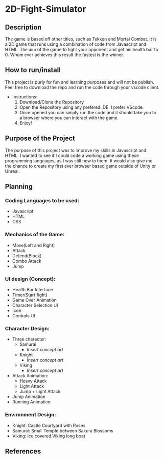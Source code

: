 # 2D-Fight-Simulator
## Description
The game is based off other titles, such as Tekken and Mortal Combat. It is a 2D game that runs using a combination of code from Javascript and HTML. The aim of the game to fight your opponent and get his health bar to 0. Whom ever achieves this result the fastest is the winner. 
## How to run/install
This project is purly for fun and learning purposes and will not be publish. Feel free to download the repo and run the code through your vscode client. 
- Instructions:
  1. Download/Clone the Repository
  2. Open the Repository using any prefered IDE. I prefer VScode.
  3. Once opened you can simply run the code and it should take you to a browser where you can interact with the game.
  4. Enjoy!
## Purpose of the Project
The purpose of this project was to improve my skills in Javascript and HTML. I wanted to see if I could code a working game using these programming languages, as I was still new to them. It would also give me the chance to create my first ever browser based game outside of Unity or Unreal. 
## Planning

### Coding Languages to be used:
 - Javascript
 - HTML
 - CSS
 
### Mechanics of the Game:

 - Move(Left and Right)
 - Attack
 - Defend(Block)
 - Combo Attack
 - Jump
 
### UI design (Concept):

 - Health Bar Interface
 - Timer(Start fight)
 - Game Over Animation
 - Character Selection UI
 - Icon
 - Controls UI
 
### Character Design:

 - Three character: 
   - Samurai
     - *Insert concept art*
   - Knight
     - *Insert concept art*
   - Viking
     - *Insert concept art*
 - Attack Animation:
   - Heavy Attack
   - Light Attack
   - Jump + Light Attack
 - Jump Animation
 - Running Animation
 
### Environment Design:

 - Knight: Castle Courtyard with Roses
 - Samurai: Small Temple between Sakura Blossoms
 - Viking: Ice covered Viking long boat

## References
